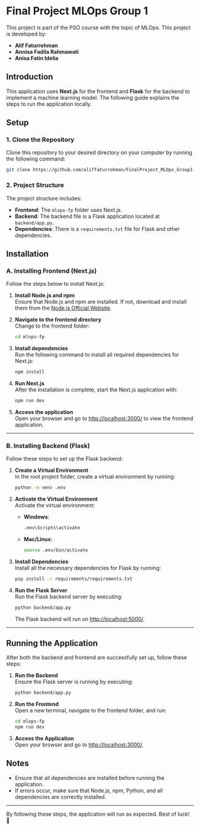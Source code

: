 # Final Project MLOps Group 1  
This project is part of the PSO course with the topic of MLOps. This project is developed by:  
- **Alif Faturrohman**  
- **Annisa Fadila Rahmawati**  
- **Anisa Fatin Idelia**  

## Introduction  
This application uses **Next.js** for the frontend and **Flask** for the backend to implement a machine learning model. The following guide explains the steps to run the application locally.  

## Setup  
### 1. Clone the Repository  
Clone this repository to your desired directory on your computer by running the following command:  
```bash  
git clone https://github.com/aliffaturrohman/FinalProject_MLOps_Group1.git  
```  

### 2. Project Structure  
The project structure includes:  
- **Frontend**: The `mlops-fp` folder uses Next.js.  
- **Backend**: The backend file is a Flask application located at `backend/app.py`.  
- **Dependencies**: There is a `requirements.txt` file for Flask and other dependencies.  

## Installation  

### A. Installing Frontend (Next.js)  
Follow the steps below to install Next.js:  

1. **Install Node.js and npm**  
   Ensure that Node.js and npm are installed. If not, download and install them from the [Node.js Official Website](https://nodejs.org/).  

2. **Navigate to the frontend directory**  
   Change to the frontend folder:  
   ```bash  
   cd mlops-fp  
   ```  

3. **Install dependencies**  
   Run the following command to install all required dependencies for Next.js:  
   ```bash  
   npm install  
   ```  

4. **Run Next.js**  
   After the installation is complete, start the Next.js application with:  
   ```bash  
   npm run dev  
   ```  

5. **Access the application**  
   Open your browser and go to [http://localhost:3000/](http://localhost:3000/) to view the frontend application.  

---

### B. Installing Backend (Flask)  
Follow these steps to set up the Flask backend:  

1. **Create a Virtual Environment**  
   In the root project folder, create a virtual environment by running:  
   ```bash  
   python -m venv .env  
   ```  

2. **Activate the Virtual Environment**  
   Activate the virtual environment:  
   - **Windows**:  
     ```bash  
     .env\Scripts\activate  
     ```  
   - **Mac/Linux**:  
     ```bash  
     source .env/bin/activate  
     ```  

3. **Install Dependencies**  
   Install all the necessary dependencies for Flask by running:  
   ```bash  
   pip install -r requirements/requirements.txt  
   ```  

4. **Run the Flask Server**  
   Run the Flask backend server by executing:  
   ```bash  
   python backend/app.py  
   ```  
   The Flask backend will run on [http://localhost:5000/](http://localhost:5000/).  

---

## Running the Application  
After both the backend and frontend are successfully set up, follow these steps:  

1. **Run the Backend**  
   Ensure the Flask server is running by executing:  
   ```bash  
   python backend/app.py  
   ```  

2. **Run the Frontend**  
   Open a new terminal, navigate to the frontend folder, and run:  
   ```bash  
   cd mlops-fp  
   npm run dev  
   ```  

3. **Access the Application**  
   Open your browser and go to [http://localhost:3000/](http://localhost:3000/).  

## Notes  
- Ensure that all dependencies are installed before running the application.  
- If errors occur, make sure that Node.js, npm, Python, and all dependencies are correctly installed.  

---  
By following these steps, the application will run as expected. Best of luck! 🚀  
